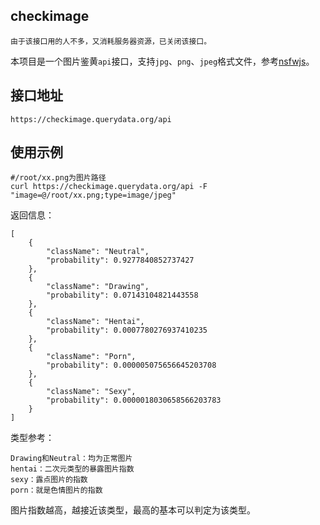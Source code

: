 checkimage
---------------

    由于该接口用的人不多，又消耗服务器资源，已关闭该接口。


本项目是一个图片鉴黄`api`接口，支持`jpg`、`png`、`jpeg`格式文件，参考[nsfwjs][1]。

接口地址
---------------

    https://checkimage.querydata.org/api

使用示例
---------------
    
    #/root/xx.png为图片路径
    curl https://checkimage.querydata.org/api -F "image=@/root/xx.png;type=image/jpeg" 

返回信息：

    [
        {
            "className": "Neutral",
            "probability": 0.9277840852737427
        },
        {
            "className": "Drawing",
            "probability": 0.07143104821443558
        },
        {
            "className": "Hentai",
            "probability": 0.0007780276937410235
        },
        {
            "className": "Porn",
            "probability": 0.000005075656645203708
        },
        {
            "className": "Sexy",
            "probability": 0.0000018030658566203783
        }
    ]
类型参考：

    Drawing和Neutral：均为正常图片
    hentai：二次元类型的暴露图片指数
    sexy：露点图片的指数
    porn：就是色情图片的指数
图片指数越高，越接近该类型，最高的基本可以判定为该类型。

  [1]: https://github.com/infinitered/nsfwjs
